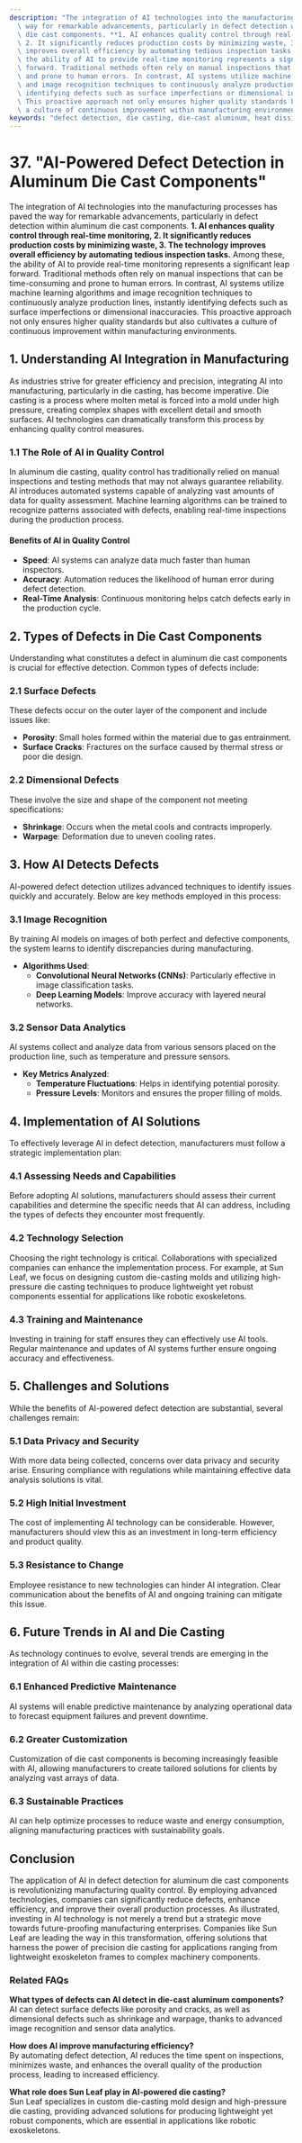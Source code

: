 ```yaml
---
description: "The integration of AI technologies into the manufacturing processes has paved the\
  \ way for remarkable advancements, particularly in defect detection within aluminum\
  \ die cast components. **1. AI enhances quality control through real-time monitoring,\
  \ 2. It significantly reduces production costs by minimizing waste, 3. The technology\
  \ improves overall efficiency by automating tedious inspection tasks.** Among these,\
  \ the ability of AI to provide real-time monitoring represents a significant leap\
  \ forward. Traditional methods often rely on manual inspections that can be time-consuming\
  \ and prone to human errors. In contrast, AI systems utilize machine learning algorithms\
  \ and image recognition techniques to continuously analyze production lines, instantly\
  \ identifying defects such as surface imperfections or dimensional inaccuracies.\
  \ This proactive approach not only ensures higher quality standards but also cultivates\
  \ a culture of continuous improvement within manufacturing environments."
keywords: "defect detection, die casting, die-cast aluminum, heat dissipation performance"
---
```

# 37. "AI-Powered Defect Detection in Aluminum Die Cast Components"

The integration of AI technologies into the manufacturing processes has paved the way for remarkable advancements, particularly in defect detection within aluminum die cast components. **1. AI enhances quality control through real-time monitoring, 2. It significantly reduces production costs by minimizing waste, 3. The technology improves overall efficiency by automating tedious inspection tasks.** Among these, the ability of AI to provide real-time monitoring represents a significant leap forward. Traditional methods often rely on manual inspections that can be time-consuming and prone to human errors. In contrast, AI systems utilize machine learning algorithms and image recognition techniques to continuously analyze production lines, instantly identifying defects such as surface imperfections or dimensional inaccuracies. This proactive approach not only ensures higher quality standards but also cultivates a culture of continuous improvement within manufacturing environments.

## **1. Understanding AI Integration in Manufacturing**

As industries strive for greater efficiency and precision, integrating AI into manufacturing, particularly in die casting, has become imperative. Die casting is a process where molten metal is forced into a mold under high pressure, creating complex shapes with excellent detail and smooth surfaces. AI technologies can dramatically transform this process by enhancing quality control measures.

### **1.1 The Role of AI in Quality Control**

In aluminum die casting, quality control has traditionally relied on manual inspections and testing methods that may not always guarantee reliability. AI introduces automated systems capable of analyzing vast amounts of data for quality assessment. Machine learning algorithms can be trained to recognize patterns associated with defects, enabling real-time inspections during the production process. 

#### **Benefits of AI in Quality Control**

- **Speed**: AI systems can analyze data much faster than human inspectors.
- **Accuracy**: Automation reduces the likelihood of human error during defect detection.
- **Real-Time Analysis**: Continuous monitoring helps catch defects early in the production cycle.

## **2. Types of Defects in Die Cast Components**

Understanding what constitutes a defect in aluminum die cast components is crucial for effective detection. Common types of defects include:

### **2.1 Surface Defects**

These defects occur on the outer layer of the component and include issues like:

- **Porosity**: Small holes formed within the material due to gas entrainment.
- **Surface Cracks**: Fractures on the surface caused by thermal stress or poor die design.

### **2.2 Dimensional Defects**

These involve the size and shape of the component not meeting specifications:

- **Shrinkage**: Occurs when the metal cools and contracts improperly.
- **Warpage**: Deformation due to uneven cooling rates.

## **3. How AI Detects Defects**

AI-powered defect detection utilizes advanced techniques to identify issues quickly and accurately. Below are key methods employed in this process:

### **3.1 Image Recognition**

By training AI models on images of both perfect and defective components, the system learns to identify discrepancies during manufacturing.

- **Algorithms Used**:
  - **Convolutional Neural Networks (CNNs)**: Particularly effective in image classification tasks.
  - **Deep Learning Models**: Improve accuracy with layered neural networks.

### **3.2 Sensor Data Analytics**

AI systems collect and analyze data from various sensors placed on the production line, such as temperature and pressure sensors.

- **Key Metrics Analyzed**:
  - **Temperature Fluctuations**: Helps in identifying potential porosity.
  - **Pressure Levels**: Monitors and ensures the proper filling of molds.

## **4. Implementation of AI Solutions**

To effectively leverage AI in defect detection, manufacturers must follow a strategic implementation plan:

### **4.1 Assessing Needs and Capabilities**

Before adopting AI solutions, manufacturers should assess their current capabilities and determine the specific needs that AI can address, including the types of defects they encounter most frequently.

### **4.2 Technology Selection**

Choosing the right technology is critical. Collaborations with specialized companies can enhance the implementation process. For example, at Sun Leaf, we focus on designing custom die-casting molds and utilizing high-pressure die casting techniques to produce lightweight yet robust components essential for applications like robotic exoskeletons.

### **4.3 Training and Maintenance**

Investing in training for staff ensures they can effectively use AI tools. Regular maintenance and updates of AI systems further ensure ongoing accuracy and effectiveness.

## **5. Challenges and Solutions**

While the benefits of AI-powered defect detection are substantial, several challenges remain:

### **5.1 Data Privacy and Security**

With more data being collected, concerns over data privacy and security arise. Ensuring compliance with regulations while maintaining effective data analysis solutions is vital.

### **5.2 High Initial Investment**

The cost of implementing AI technology can be considerable. However, manufacturers should view this as an investment in long-term efficiency and product quality.

### **5.3 Resistance to Change**

Employee resistance to new technologies can hinder AI integration. Clear communication about the benefits of AI and ongoing training can mitigate this issue.

## **6. Future Trends in AI and Die Casting**

As technology continues to evolve, several trends are emerging in the integration of AI within die casting processes:

### **6.1 Enhanced Predictive Maintenance**

AI systems will enable predictive maintenance by analyzing operational data to forecast equipment failures and prevent downtime.

### **6.2 Greater Customization**

Customization of die cast components is becoming increasingly feasible with AI, allowing manufacturers to create tailored solutions for clients by analyzing vast arrays of data.

### **6.3 Sustainable Practices**

AI can help optimize processes to reduce waste and energy consumption, aligning manufacturing practices with sustainability goals.

## **Conclusion**

The application of AI in defect detection for aluminum die cast components is revolutionizing manufacturing quality control. By employing advanced technologies, companies can significantly reduce defects, enhance efficiency, and improve their overall production processes. As illustrated, investing in AI technology is not merely a trend but a strategic move towards future-proofing manufacturing enterprises. Companies like Sun Leaf are leading the way in this transformation, offering solutions that harness the power of precision die casting for applications ranging from lightweight exoskeleton frames to complex machinery components.

### **Related FAQs**

**What types of defects can AI detect in die-cast aluminum components?**  
AI can detect surface defects like porosity and cracks, as well as dimensional defects such as shrinkage and warpage, thanks to advanced image recognition and sensor data analytics.

**How does AI improve manufacturing efficiency?**  
By automating defect detection, AI reduces the time spent on inspections, minimizes waste, and enhances the overall quality of the production process, leading to increased efficiency.

**What role does Sun Leaf play in AI-powered die casting?**  
Sun Leaf specializes in custom die-casting mold design and high-pressure die casting, providing advanced solutions for producing lightweight yet robust components, which are essential in applications like robotic exoskeletons.

